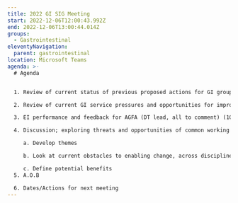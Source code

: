 ```yaml
---
title: 2022 GI SIG Meeting
start: 2022-12-06T12:00:43.992Z
end: 2022-12-06T13:00:44.014Z
groups:
  - Gastrointestinal
eleventyNavigation:
  parent: gastrointestinal
location: Microsoft Teams
agenda: >-
  # A﻿genda


  1. Review of current status of previous proposed actions for GI group (D.T/O.H) (10 mins)

  2. Review of current GI service pressures and opportunities for improvement in YIC Trusts (all to comment) (10 mins) 

  3. EI performance and feedback for AGFA (DT lead, all to comment) (10 mins)

  4. Discussion; exploring threats and opportunities of common working practices in YIC GI imaging, (DT lead, all to comment) (25 mins)

     a. Develop themes

     b. Look at current obstacles to enabling change, across disciplines, 

     c. Define potential benefits 
  5. A.O.B

  6. Dates/Actions for next meeting
---
```

